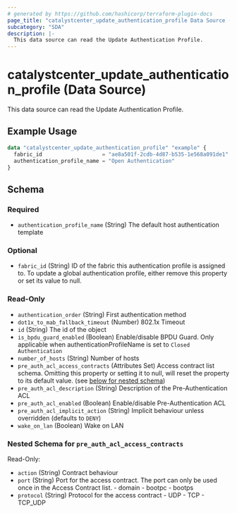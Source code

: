 ```yaml
---
# generated by https://github.com/hashicorp/terraform-plugin-docs
page_title: "catalystcenter_update_authentication_profile Data Source - terraform-provider-catalystcenter"
subcategory: "SDA"
description: |-
  This data source can read the Update Authentication Profile.
---
```


# catalystcenter_update_authentication_profile (Data Source)

This data source can read the Update Authentication Profile.

## Example Usage

```terraform
data "catalystcenter_update_authentication_profile" "example" {
  fabric_id                   = "ae8a501f-2cdb-4d87-b535-1e568a091de1"
  authentication_profile_name = "Open Authentication"
}
```

<!-- schema generated by tfplugindocs -->
## Schema

### Required

- `authentication_profile_name` (String) The default host authentication template

### Optional

- `fabric_id` (String) ID of the fabric this authentication profile is assigned to. To update a global authentication profile, either remove this property or set its value to null.

### Read-Only

- `authentication_order` (String) First authentication method
- `dot1x_to_mab_fallback_timeout` (Number) 802.1x Timeout
- `id` (String) The id of the object
- `is_bpdu_guard_enabled` (Boolean) Enable/disable BPDU Guard. Only applicable when authenticationProfileName is set to `Closed Authentication`
- `number_of_hosts` (String) Number of hosts
- `pre_auth_acl_access_contracts` (Attributes Set) Access contract list schema. Omitting this property or setting it to null, will reset the property to its default value. (see [below for nested schema](#nestedatt--pre_auth_acl_access_contracts))
- `pre_auth_acl_description` (String) Description of the Pre-Authentication ACL
- `pre_auth_acl_enabled` (Boolean) Enable/disable Pre-Authentication ACL
- `pre_auth_acl_implicit_action` (String) Implicit behaviour unless overridden (defaults to `DENY`)
- `wake_on_lan` (Boolean) Wake on LAN

<a id="nestedatt--pre_auth_acl_access_contracts"></a>
### Nested Schema for `pre_auth_acl_access_contracts`

Read-Only:

- `action` (String) Contract behaviour
- `port` (String) Port for the access contract. The port can only be used once in the Access Contract list. - domain - bootpc - bootps
- `protocol` (String) Protocol for the access contract - UDP - TCP - TCP_UDP
